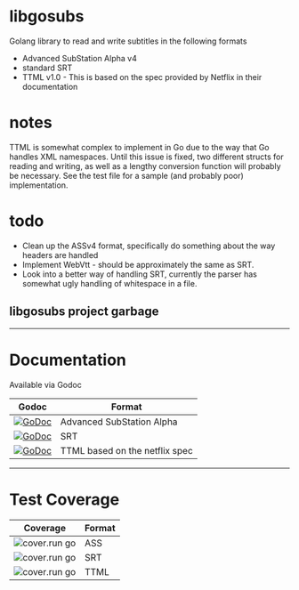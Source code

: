 # libgosubs
Golang library to read and write subtitles in the following formats

- Advanced SubStation Alpha v4
- standard SRT
- TTML v1.0 - This is based on the spec provided by Netflix in their documentation

# notes

TTML is somewhat complex to implement in Go due to the way that Go handles XML namespaces. Until this issue is fixed, two different structs for reading and writing, as well as a lengthy conversion function will probably be necessary. See the test file for a sample (and probably poor) implementation. 

# todo

- Clean up the ASSv4 format, specifically do something about the way headers are handled
- Implement WebVtt - should be approximately the same as SRT. 
- Look into a better way of handling SRT, currently the parser has somewhat ugly handling of whitespace in a file. 


## libgosubs project garbage

--------
# Documentation
Available via Godoc

|Godoc | Format | 
| ------------- | ------------- |
|[![GoDoc](https://godoc.org/github.com/wargarblgarbl/libgosubs/ass?status.svg)](https://godoc.org/github.com/wargarblgarbl/libgosubs/ass) | Advanced SubStation Alpha |
|[![GoDoc](https://godoc.org/github.com/wargarblgarbl/libgosubs/srt?status.svg)](https://godoc.org/github.com/wargarblgarbl/libgosubs/srt) | SRT |
|[![GoDoc](https://godoc.org/github.com/wargarblgarbl/libgosubs/ttml?status.svg)](https://godoc.org/github.com/wargarblgarbl/libgosubs/ttml) | TTML based on the netflix spec |

--------
# Test Coverage

| Coverage | Format | 
| ------------- | ------------- |
|![cover.run go](https://cover.run/go/github.com/wargarblgarbl/libgosubs/ass.svg)| ASS| 
|![cover.run go](https://cover.run/go/github.com/wargarblgarbl/libgosubs/srt.svg)| SRT| 
|![cover.run go](https://cover.run/go/github.com/wargarblgarbl/libgosubs/ttml.svg)| TTML| 


